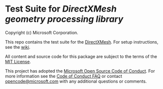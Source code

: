 # Test Suite for _DirectXMesh geometry processing library_

Copyright (c) Microsoft Corporation.

This repo contains the test suite for the [DirectXMesh](https://github.com/Microsoft/DirectXMesh). For setup instructions, see the [wiki](https://github.com/walbourn/directxmeshtest/wiki).

All content and source code for this package are subject to the terms of the [MIT License](https://github.com/walbourn/directxmeshtest/blob/main/LICENSE).

This project has adopted the [Microsoft Open Source Code of Conduct](https://opensource.microsoft.com/codeofconduct/). For more information see the [Code of Conduct FAQ](https://opensource.microsoft.com/codeofconduct/faq/) or contact [opencode@microsoft.com](mailto:opencode@microsoft.com) with any additional questions or comments.

